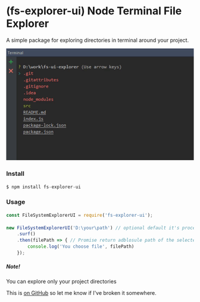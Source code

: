 # (fs-explorer-ui) Node Terminal File Explorer

A simple package for exploring directories in terminal around your project.

![](/src/preview.gif)

### Install
```javascript
$ npm install fs-explorer-ui
```
### Usage

```javascript
const FileSystemExplorerUI = require('fs-explorer-ui');

new FileSystemExplorerUI('D:\your\path') // optional default it's process.cwd()
    .surf()
    .then(filePath => { // Promise return adblosule path of the selected file
        console.log('You choose file', filePath)
    });
```
##### Note!
You can explore only your project directories

This is [on GitHub](https://github.com/serhiichuk/fs-ui-explorer) so let me know if I've broken it somewhere.
